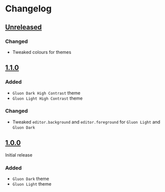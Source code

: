 # Changelog

## [Unreleased]

### Changed

* Tweaked colours for themes

## [1.1.0]

### Added

* `Gluon Dark High Contrast` theme
* `Gluon Light High Contrast` theme

### Changed

* Tweaked `editor.background` and `editor.foreground` for `Gluon Light` and `Gluon Dark`

## [1.0.0]

Initial release

### Added

* `Gluon Dark` theme
* `Gluon Light` theme

[unreleased]: https://github.com/joesmaller/former/compare/v1.0.0...HEAD
[1.1.0]: https://github.com/joesmaller/former/compare/v1.0.0...v1.1.0
[1.0.0]: https://github.com/joesmaller/former/releases/tag/v1.0.0